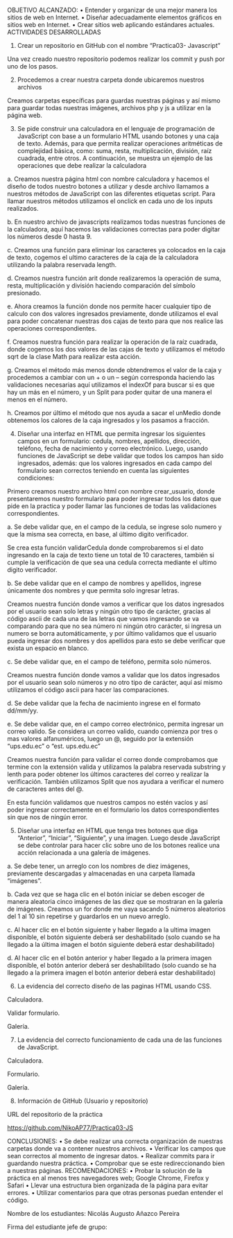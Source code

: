 OBJETIVO ALCANZADO:
•	Entender y organizar de una mejor manera los sitios de web en Internet. 
•	Diseñar adecuadamente elementos gráficos en sitios web en Internet.
•	Crear sitios web aplicando estándares actuales.
ACTIVIDADES DESARROLLADAS
1.	Crear un repositorio en GitHub con el nombre “Practica03- Javascript”

 
Una vez creado nuestro repositorio podemos realizar los commit y push por uno de los pasos.

2.	Procedemos a crear nuestra carpeta donde ubicaremos nuestros archivos

Creamos carpetas específicas para guardas nuestras páginas y así mismo para guardar todas nuestras imágenes, archivos php y js a utilizar en la página web.

3.	Se pide construir una calculadora en el lenguaje de programación de JavaScript con base a un formulario HTML usando botones y una caja de texto. Además, para que permita realizar operaciones aritméticas de complejidad básica, como: suma, resta, multiplicación, división, raíz cuadrada, entre otros. A continuación, se muestra un ejemplo de las operaciones que debe realizar la calculadora 


 
a.	Creamos nuestra página html con nombre calculadora y hacemos el diseño de todos nuestro botones a utilizar y desde archivo llamamos a nuestros métodos de JavaScript con las diferentes etiquetas script. Para llamar nuestros métodos utilizamos el onclick en cada uno de los inputs realizados.
 



 

b.	En nuestro archivo de javascripts realizamos todas nuestras funciones de la calculadora, aquí hacemos las validaciones correctas para poder digitar los números desde 0 hasta 9.
 













c.	Creamos una función para eliminar los caracteres ya colocados en la caja de texto, cogemos el ultimo caracteres de la caja de la calculadora utilizando la palabra reservada length.

 
d.	Creamos nuestra función arit donde realizaremos la operación de suma, resta, multiplicación y división haciendo comparación del símbolo presionado.

 

 


e.	Ahora creamos la función donde nos permite hacer cualquier tipo de calculo con dos valores ingresados previamente, donde utilizamos el eval para poder concatenar nuestras dos cajas de texto para que nos realice las operaciones correspondientes. 

 

f.	Creamos nuestra función para realizar la operación de la raíz cuadrada, donde cogemos los dos valores de las cajas de texto y utilizamos el método sqrt de la clase Math para realizar esta acción. 

 

g.	Creamos el método más menos donde obtendremos el valor de la caja y procedemos a cambiar con un + o un – según corresponda haciendo las validaciones necesarias aquí utilizamos el indexOf para buscar si es que hay un más en el número, y un Split para poder quitar de una manera el menos en el número.
 
h.	Creamos por último el método que nos ayuda a sacar el unMedio donde obtenemos los calores de la caja ingresados y los pasamos a fracción.

 




























4.	Diseñar una interfaz en HTML que permita ingresar los siguientes campos en un formulario: cedula, nombres, apellidos, dirección, teléfono, fecha de nacimiento y correo electrónico. Luego, usando funciones de JavaScript se debe validar que todos los campos han sido ingresados, además: que los valores ingresados en cada campo del formulario sean correctos teniendo en cuenta las siguientes condiciones: 

Primero creamos nuestro archivo html con nombre crear_usuario, donde presentaremos nuestro formulario para poder ingresar todos los datos que pide en la practica y poder llamar las funciones de todas las validaciones correspondientes.

 









 



a.	Se debe validar que, en el campo de la cedula, se ingrese solo numero y que la misma sea correcta, en base, al último digito verificador.

Se crea esta función validarCedula donde comprobaremos si el dato ingresando en la caja de texto tiene un total de 10 caracteres, también si cumple la verificación de que sea una cedula correcta mediante el ultimo digito verificador.

 










b.	Se debe validar que en el campo de nombres y apellidos, ingrese únicamente dos nombres y que permita solo ingresar letras.

Creamos nuestra función donde vamos a verificar que los datos ingresados por el usuario sean solo letras y ningún otro tipo de carácter, gracias al código ascii de cada una de las letras que vamos ingresando se va comparando para que no sea número ni ningún otro carácter, si ingresa un numero se borra automáticamente, y por último validamos que el usuario pueda ingresar dos nombres y dos apellidos para esto se debe verificar que exista un espacio en blanco.

 

c.	Se debe validar que, en el campo de teléfono, permita solo números.

Creamos nuestra función donde vamos a validar que los datos ingresados por el usuario sean solo números y no otro tipo de carácter, aquí así mismo utilizamos el código ascii para hacer las comparaciones. 

 


d.	Se debe validar que la fecha de nacimiento ingrese en el formato dd/mm/yy.
 


 


e.	Se debe validar que, en el campo correo electrónico, permita ingresar un correo valido. Se considera un correo valido, cuando comienza por tres o mas valores alfanuméricos, luego un @, seguido por la extensión “ups.edu.ec” o “est. ups.edu.ec”

Creamos nuestra función para validar el correo donde comprobamos que termine con la extensión valida y utilizamos la palabra reservada substring y lenth para poder obtener los últimos caracteres del correo y realizar la verificación. También utilizamos Split que nos ayudara a verificar el numero de caracteres antes del @.
 

















En esta función validamos que nuestros campos no estén vacíos y así poder ingresar correctamente en el formulario los datos correspondientes sin que nos de ningún error.

 





















5.	Diseñar una interfaz en HTML que tenga tres botones que diga “Anterior”, “Iniciar”, “Siguiente”, y una imagen. Luego desde JavaScript se debe controlar para hacer clic sobre uno de los botones realice una acción relacionada a una galería de imágenes. 





















a.	Se debe tener, un arreglo con los nombres de diez imágenes, previamente descargadas y almacenadas en una carpeta llamada “imágenes”.


 

b.	Cada vez que se haga clic en el botón iniciar se deben escoger de manera aleatoria cinco imágenes de las diez que se mostraran en la galería de imágenes.
Creamos un for donde me vaya sacando 5 números aleatorios del 1 al 10 sin repetirse y guardarlos en un nuevo arreglo.

 



c.	Al hacer clic en el botón siguiente y haber llegado a la ultima imagen disponible, el botón siguiente deberá ser deshabilitado (solo cuando se ha llegado a la última imagen el botón siguiente deberá estar deshabilitado)

 


d.	Al hacer clic en el botón anterior y haber llegado a la primera imagen disponible, el botón anterior deberá ser deshabilitado (solo cuando se ha llegado a la primera imagen el botón anterior deberá estar deshabilitado)

 













6.	La evidencia del correcto diseño de las paginas HTML usando CSS.

Calculadora.

 




















Validar formulario.
 

Galería.
 



7.	La evidencia del correcto funcionamiento de cada una de las funciones de JavaScript.

Calculadora.
 


























Formulario.

 











Galería.

 














8.	Información de GitHub (Usuario y repositorio)
 

URL del repositorio de la práctica 

https://github.com/NikoAP77/Practica03-JS















CONCLUSIONES:
•	Se debe realizar una correcta organización de nuestras carpetas donde va a contener nuestros archivos.
•	Verificar los campos que sean correctos al momento de ingresar datos.
•	Realizar commits para ir guardando nuestra práctica.
•	Comprobar que se este redireccionando bien a nuestras páginas.
RECOMENDACIONES:
•	Probar la solución de la práctica en al menos tres navegadores web; Google Chrome, Firefox y Safari
•	Llevar una estructura bien organizada de la página para evitar errores.
•	Utilizar comentarios para que otras personas puedan entender el código.  

Nombre de los estudiantes: Nicolás Augusto Añazco Pereira

Firma del estudiante jefe de grupo: 

